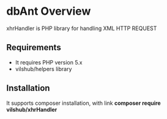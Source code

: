 # dbAnt Overview
xhrHandler is PHP library for handling XML HTTP REQUEST

## Requirements

- It requires PHP version 5.x
- vilshub/helpers library

## Installation
It supports composer installation, with link **composer require vilshub/xhrHandler** 